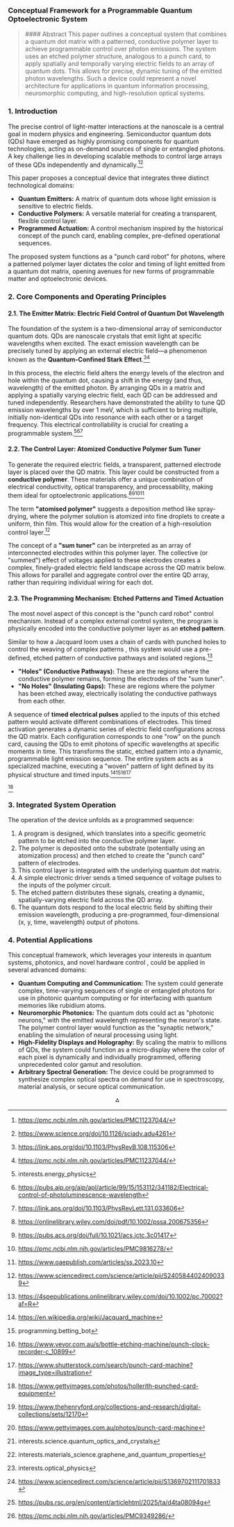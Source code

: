 
### **Conceptual Framework for a Programmable Quantum Optoelectronic System**

> \#\#\#\# Abstract
> This paper outlines a conceptual system that combines a quantum dot matrix with a patterned, conductive polymer layer to achieve programmable control over photon emissions. The system uses an etched polymer structure, analogous to a punch card, to apply spatially and temporally varying electric fields to an array of quantum dots. This allows for precise, dynamic tuning of the emitted photon wavelengths. Such a device could represent a novel architecture for applications in quantum information processing, neuromorphic computing, and high-resolution optical systems.

### 1. Introduction

The precise control of light-matter interactions at the nanoscale is a central goal in modern physics and engineering. Semiconductor quantum dots (QDs) have emerged as highly promising components for quantum technologies, acting as on-demand sources of single or entangled photons. A key challenge lies in developing scalable methods to control large arrays of these QDs independently and dynamically.[^1][^2]

This paper proposes a conceptual device that integrates three distinct technological domains:

* **Quantum Emitters:** A matrix of quantum dots whose light emission is sensitive to electric fields.
* **Conductive Polymers:** A versatile material for creating a transparent, flexible control layer.
* **Programmed Actuation:** A control mechanism inspired by the historical concept of the punch card, enabling complex, pre-defined operational sequences.

The proposed system functions as a "punch card robot" for photons, where a patterned polymer layer dictates the color and timing of light emitted from a quantum dot matrix, opening avenues for new forms of programmable matter and optoelectronic devices.

### 2. Core Components and Operating Principles

#### 2.1. The Emitter Matrix: Electric Field Control of Quantum Dot Wavelength

The foundation of the system is a two-dimensional array of semiconductor quantum dots. QDs are nanoscale crystals that emit light at specific wavelengths when excited. The exact emission wavelength can be precisely tuned by applying an external electric field—a phenomenon known as the **Quantum-Confined Stark Effect**.[^3][^1]

In this process, the electric field alters the energy levels of the electron and hole within the quantum dot, causing a shift in the energy (and thus, wavelength) of the emitted photon. By arranging QDs in a matrix and applying a spatially varying electric field, each QD can be addressed and tuned independently. Researchers have demonstrated the ability to tune QD emission wavelengths by over 1 meV, which is sufficient to bring multiple, initially non-identical QDs into resonance with each other or a target frequency. This electrical controllability is crucial for creating a programmable system.[^4][^5][^6]

#### 2.2. The Control Layer: Atomized Conductive Polymer Sum Tuner

To generate the required electric fields, a transparent, patterned electrode layer is placed over the QD matrix. This layer could be constructed from a **conductive polymer**. These materials offer a unique combination of electrical conductivity, optical transparency, and processability, making them ideal for optoelectronic applications.[^7][^8][^9][^10]

The term **"atomised polymer"** suggests a deposition method like spray-drying, where the polymer solution is atomized into fine droplets to create a uniform, thin film. This would allow for the creation of a high-resolution control layer.[^11]

The concept of a **"sum tuner"** can be interpreted as an array of interconnected electrodes within this polymer layer. The collective (or "summed") effect of voltages applied to these electrodes creates a complex, finely-graded electric field landscape across the QD matrix below. This allows for parallel and aggregate control over the entire QD array, rather than requiring individual wiring for each dot.

#### 2.3. The Programming Mechanism: Etched Patterns and Timed Actuation

The most novel aspect of this concept is the "punch card robot" control mechanism. Instead of a complex external control system, the program is physically encoded into the conductive polymer layer as an **etched pattern**.

Similar to how a Jacquard loom uses a chain of cards with punched holes to control the weaving of complex patterns , this system would use a pre-defined, etched pattern of conductive pathways and isolated regions.[^12]

* **"Holes" (Conductive Pathways):** These are the regions where the conductive polymer remains, forming the electrodes of the "sum tuner".
* **"No Holes" (Insulating Gaps):** These are regions where the polymer has been etched away, electrically isolating the conductive pathways from each other.

A sequence of **timed electrical pulses** applied to the inputs of this etched pattern would activate different combinations of electrodes. This timed activation generates a dynamic series of electric field configurations across the QD matrix. Each configuration corresponds to one "row" on the punch card, causing the QDs to emit photons of specific wavelengths at specific moments in time. This transforms the static, etched pattern into a dynamic, programmable light emission sequence. The entire system acts as a specialized machine, executing a "woven" pattern of light defined by its physical structure and timed inputs.[^13][^14][^15][^16]

[^17]

### 3. Integrated System Operation

The operation of the device unfolds as a programmed sequence:

1. A program is designed, which translates into a specific geometric pattern to be etched into the conductive polymer layer.
2. The polymer is deposited onto the substrate (potentially using an atomization process) and then etched to create the "punch card" pattern of electrodes.
3. This control layer is integrated with the underlying quantum dot matrix.
4. A simple electronic driver sends a timed sequence of voltage pulses to the inputs of the polymer circuit.
5. The etched pattern distributes these signals, creating a dynamic, spatially-varying electric field across the QD array.
6. The quantum dots respond to the local electric field by shifting their emission wavelength, producing a pre-programmed, four-dimensional (x, y, time, wavelength) output of photons.

### 4. Potential Applications

This conceptual framework, which leverages your interests in quantum systems, photonics, and novel hardware control , could be applied in several advanced domains:

* **Quantum Computing and Communication:** The system could generate complex, time-varying sequences of single or entangled photons for use in photonic quantum computing or for interfacing with quantum memories like rubidium atoms.
* **Neuromorphic Photonics:** The quantum dots could act as "photonic neurons," with the emitted wavelength representing the neuron's state. The polymer control layer would function as the "synaptic network," enabling the simulation of neural processing using light.
* **High-Fidelity Displays and Holography:** By scaling the matrix to millions of QDs, the system could function as a micro-display where the color of each pixel is dynamically and individually programmed, offering unprecedented color gamut and resolution.
* **Arbitrary Spectral Generation:** The device could be programmed to synthesize complex optical spectra on demand for use in spectroscopy, material analysis, or secure optical communication.
<span style="display:none">[^18][^19][^20][^21][^22][^23][^24][^25]</span>

<div align="center">⁂</div>

[^1]: https://pmc.ncbi.nlm.nih.gov/articles/PMC11237044/

[^2]: https://www.science.org/doi/10.1126/sciadv.adu4261

[^3]: https://link.aps.org/doi/10.1103/PhysRevB.108.115306

[^4]: interests.energy_physics

[^5]: https://pubs.aip.org/aip/apl/article/99/15/153112/341182/Electrical-control-of-photoluminescence-wavelength

[^6]: https://link.aps.org/doi/10.1103/PhysRevLett.131.033606

[^7]: https://onlinelibrary.wiley.com/doi/pdf/10.1002/pssa.200675356

[^8]: https://pubs.acs.org/doi/full/10.1021/acs.jctc.3c01417

[^9]: https://pmc.ncbi.nlm.nih.gov/articles/PMC9816278/

[^10]: https://www.oaepublish.com/articles/ss.2023.10

[^11]: https://www.sciencedirect.com/science/article/pii/S2405844024090339

[^12]: https://4spepublications.onlinelibrary.wiley.com/doi/10.1002/pc.70002?af=R

[^13]: https://en.wikipedia.org/wiki/Jacquard_machine

[^14]: programming.betting_bot

[^15]: https://www.vevor.com.au/s/bottle-etching-machine/punch-clock-recorder-c_10899

[^16]: https://www.shutterstock.com/search/punch-card-machine?image_type=illustration

[^17]: https://www.gettyimages.com/photos/hollerith-punched-card-equipment

[^18]: https://www.thehenryford.org/collections-and-research/digital-collections/sets/12170

[^19]: https://www.gettyimages.com.au/photos/punch-card-machine

[^20]: interests.science.quantum_optics_and_crystals

[^21]: interests.materials_science.graphene_and_quantum_properties

[^22]: interests.optical_physics

[^23]: https://www.sciencedirect.com/science/article/pii/S1369702111701833

[^24]: https://pubs.rsc.org/en/content/articlehtml/2025/ta/d4ta08094g

[^25]: https://pmc.ncbi.nlm.nih.gov/articles/PMC9349286/

